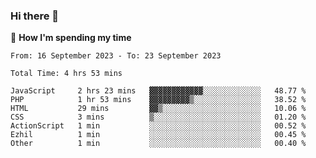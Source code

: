 ### Hi there 👋

🐛 **How I'm spending my time**
<!--START_SECTION:waka-->

```all_time
From: 16 September 2023 - To: 23 September 2023

Total Time: 4 hrs 53 mins

JavaScript     2 hrs 23 mins   ▓▓▓▓▓▓▓▓▓▓▓▓░░░░░░░░░░░░░   48.77 %
PHP            1 hr 53 mins    ▓▓▓▓▓▓▓▓▓▒░░░░░░░░░░░░░░░   38.52 %
HTML           29 mins         ▓▓▒░░░░░░░░░░░░░░░░░░░░░░   10.06 %
CSS            3 mins          ▒░░░░░░░░░░░░░░░░░░░░░░░░   01.20 %
ActionScript   1 min           ░░░░░░░░░░░░░░░░░░░░░░░░░   00.52 %
Ezhil          1 min           ░░░░░░░░░░░░░░░░░░░░░░░░░   00.45 %
Other          1 min           ░░░░░░░░░░░░░░░░░░░░░░░░░   00.40 %
```

<!--END_SECTION:waka-->

<!--
**cugel2/cugel2** is a ✨ _special_ ✨ repository because its `README.md` (this file) appears on your GitHub profile.

Here are some ideas to get you started:

- 🔭 I’m currently working on ...
- 🌱 I’m currently learning ...
- 👯 I’m looking to collaborate on ...
- 🤔 I’m looking for help with ...
- 💬 Ask me about ...
- 📫 How to reach me: ...
- 😄 Pronouns: ...
- ⚡ Fun fact: ...
-->
